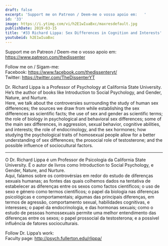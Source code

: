 ```yaml
---
draft: false
excerpt: 'Support me on Patreon / Deem-me o vosso apoio em:   '
id: '33'
image: https://i.ytimg.com/vi/h2E1wIuaBxc/maxresdefault.jpg
publishDate: 2019-03-15
title: '#33 Richard Lippa: Sex Differences in Cognition and Interests'
youtubeid: h2E1wIuaBxc
---
```

Support me on Patreon / Deem-me o vosso apoio em:   
https://www.patreon.com/thedissenter

Follow me on / Sigam-me:  
Facebook: https://www.facebook.com/thedissenteryt/  
Twitter: https://twitter.com/TheDissenterYT

Dr. Richard Lippa is a Professor of Psychology at California State University. He’s the author of books like Introduction to Social Psychology, and Gender, Nature, and Nurture.  
Here, we talk about the controversies surrounding the study of human sex differences; the sources we draw from while establishing the sex differences as scientific facts; the use of sex and gender as scientific terms; the role of biology in psychological and behavioral sex differences; some of the main sex differences, in aggression, sexual behavior, cognitive abilities, and interests; the role of endocrinology, and the sex hormones; how studying the psychological traits of homosexual people allow for a better understanding of sex differences; the prosocial role of testosterone; and the possible influence of sociocultural factors.

---

O Dr. Richard Lippa é um Professor de Psicologia da California State University. É o autor de livros como Introduction to Social Psychology, e Gender, Nature, and Nurture.  
Aqui, falamos sobre os controvérsias em redor do estudo de diferenças sexuais humanas; as fontes das quais colhemos dados na tentativa de estabelecer as diferenças entre os sexos como factos científicos; o uso de sexo e género como termos científicos; o papel da biologia nas diferenças psicológicas e comportamentais; algumas das principais diferenças, em termos de agressão, comportamento sexual, habilidades cognitivas, e interesses; o papel da endocrinologia, e das hormonas sexuais; como o estudo de pessoas homossexuais permite uma melhor entendimento das diferenças entre os sexos; o papel prossocial da testosterona; e a possível influência de fatores socioculturais. 

Follow Dr. Lippa’s work:  
Faculty page: http://psych.fullerton.edu/rlippa/